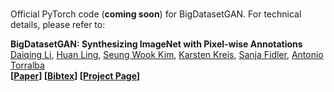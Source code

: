 # 

Official PyTorch code (**coming soon**) for BigDatasetGAN. For technical details, please refer to:

**BigDatasetGAN: Synthesizing ImageNet with Pixel-wise Annotations**  
[Daiqing Li](https://scholar.google.ca/citations?user=8q2ISMIAAAAJ&hl=en), [Huan Ling](http://www.cs.toronto.edu/~linghuan/), [Seung Wook Kim](https://seung-kim.github.io/seungkim/), [Karsten Kreis](https://scholar.google.de/citations?user=rFd-DiAAAAAJ&hl=de), [Sanja Fidler](http://www.cs.toronto.edu/~fidler/), [Antonio Torralba](https://groups.csail.mit.edu/vision/torralbalab/)\
**[[Paper]()] [[Bibtex]()] [[Project Page](https://nv-tlabs.github.io/big-datasetgan/)]**